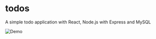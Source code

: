 # todos
A simple todo application with React, Node.js with Express and MySQL

![Demo](https://user-images.githubusercontent.com/21025878/39438179-2c12cbe4-4c71-11e8-9400-b21a4f7d8188.gif)
